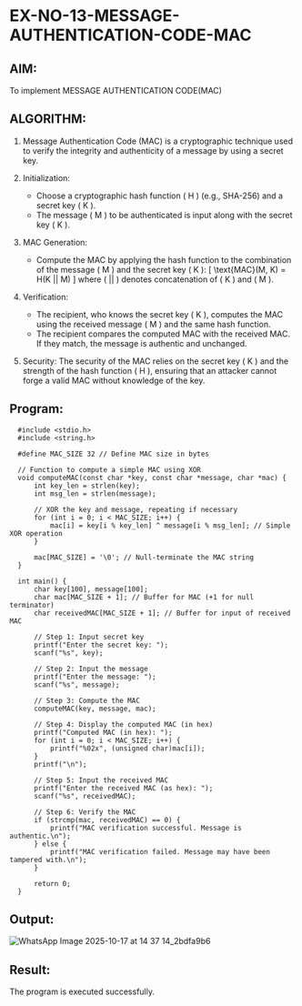 # EX-NO-13-MESSAGE-AUTHENTICATION-CODE-MAC

## AIM:
To implement MESSAGE AUTHENTICATION CODE(MAC)

## ALGORITHM:

1. Message Authentication Code (MAC) is a cryptographic technique used to verify the integrity and authenticity of a message by using a secret key.

2. Initialization:
   - Choose a cryptographic hash function \( H \) (e.g., SHA-256) and a secret key \( K \).
   - The message \( M \) to be authenticated is input along with the secret key \( K \).

3. MAC Generation:
   - Compute the MAC by applying the hash function to the combination of the message \( M \) and the secret key \( K \): 
     \[
     \text{MAC}(M, K) = H(K || M)
     \]
     where \( || \) denotes concatenation of \( K \) and \( M \).

4. Verification:
   - The recipient, who knows the secret key \( K \), computes the MAC using the received message \( M \) and the same hash function.
   - The recipient compares the computed MAC with the received MAC. If they match, the message is authentic and unchanged.

5. Security: The security of the MAC relies on the secret key \( K \) and the strength of the hash function \( H \), ensuring that an attacker cannot forge a valid MAC without knowledge of the key.

## Program:

      #include <stdio.h>
      #include <string.h>
      
      #define MAC_SIZE 32 // Define MAC size in bytes
      
      // Function to compute a simple MAC using XOR
      void computeMAC(const char *key, const char *message, char *mac) {
          int key_len = strlen(key);
          int msg_len = strlen(message);
      
          // XOR the key and message, repeating if necessary
          for (int i = 0; i < MAC_SIZE; i++) {
              mac[i] = key[i % key_len] ^ message[i % msg_len]; // Simple XOR operation
          }
      
          mac[MAC_SIZE] = '\0'; // Null-terminate the MAC string
      }
      
      int main() {
          char key[100], message[100];
          char mac[MAC_SIZE + 1]; // Buffer for MAC (+1 for null terminator)
          char receivedMAC[MAC_SIZE + 1]; // Buffer for input of received MAC
      
          // Step 1: Input secret key
          printf("Enter the secret key: ");
          scanf("%s", key);
      
          // Step 2: Input the message
          printf("Enter the message: ");
          scanf("%s", message);
      
          // Step 3: Compute the MAC
          computeMAC(key, message, mac);
      
          // Step 4: Display the computed MAC (in hex)
          printf("Computed MAC (in hex): ");
          for (int i = 0; i < MAC_SIZE; i++) {
              printf("%02x", (unsigned char)mac[i]);
          }
          printf("\n");
      
          // Step 5: Input the received MAC
          printf("Enter the received MAC (as hex): ");
          scanf("%s", receivedMAC);
      
          // Step 6: Verify the MAC
          if (strcmp(mac, receivedMAC) == 0) {
              printf("MAC verification successful. Message is authentic.\n");
          } else {
              printf("MAC verification failed. Message may have been tampered with.\n");
          }
      
          return 0;
      }

## Output:
![WhatsApp Image 2025-10-17 at 14 37 14_2bdfa9b6](https://github.com/user-attachments/assets/6e736967-6b47-4891-bf34-7510c511cd69)


## Result:
The program is executed successfully.
